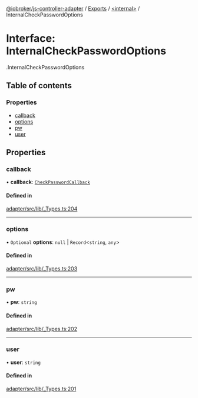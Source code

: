 [@iobroker/js-controller-adapter](../README.md) / [Exports](../modules.md) / [<internal\>](../modules/internal_.md) / InternalCheckPasswordOptions

# Interface: InternalCheckPasswordOptions

[<internal>](../modules/internal_.md).InternalCheckPasswordOptions

## Table of contents

### Properties

- [callback](internal_.InternalCheckPasswordOptions.md#callback)
- [options](internal_.InternalCheckPasswordOptions.md#options)
- [pw](internal_.InternalCheckPasswordOptions.md#pw)
- [user](internal_.InternalCheckPasswordOptions.md#user)

## Properties

### callback

• **callback**: [`CheckPasswordCallback`](../modules/internal_.md#checkpasswordcallback)

#### Defined in

[adapter/src/lib/_Types.ts:204](https://github.com/ioBroker/ioBroker.js-controller/blob/58a732de/packages/adapter/src/lib/_Types.ts#L204)

___

### options

• `Optional` **options**: ``null`` \| `Record`<`string`, `any`\>

#### Defined in

[adapter/src/lib/_Types.ts:203](https://github.com/ioBroker/ioBroker.js-controller/blob/58a732de/packages/adapter/src/lib/_Types.ts#L203)

___

### pw

• **pw**: `string`

#### Defined in

[adapter/src/lib/_Types.ts:202](https://github.com/ioBroker/ioBroker.js-controller/blob/58a732de/packages/adapter/src/lib/_Types.ts#L202)

___

### user

• **user**: `string`

#### Defined in

[adapter/src/lib/_Types.ts:201](https://github.com/ioBroker/ioBroker.js-controller/blob/58a732de/packages/adapter/src/lib/_Types.ts#L201)
